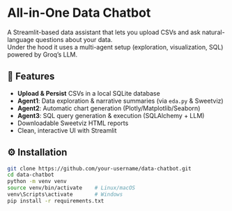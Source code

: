 <!-- README.md -->

# All-in-One Data Chatbot

A Streamlit-based data assistant that lets you upload CSVs and ask natural-language questions about your data.  
Under the hood it uses a multi-agent setup (exploration, visualization, SQL) powered by Groq’s LLM.

## 🚀 Features

- **Upload & Persist** CSVs in a local SQLite database  
- **Agent1**: Data exploration & narrative summaries (via `eda.py` & Sweetviz)  
- **Agent2**: Automatic chart generation (Plotly/Matplotlib/Seaborn)  
- **Agent3**: SQL query generation & execution (SQLAlchemy + LLM)  
- Downloadable Sweetviz HTML reports  
- Clean, interactive UI with Streamlit  

## ⚙️ Installation

```bash
git clone https://github.com/your-username/data-chatbot.git
cd data-chatbot
python -m venv venv
source venv/bin/activate    # Linux/macOS
venv\Scripts\activate       # Windows
pip install -r requirements.txt
